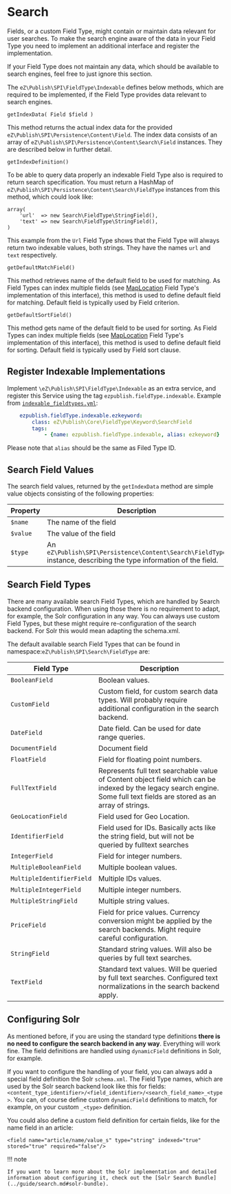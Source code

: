# Search

Fields, or a custom Field Type, might contain or maintain data relevant for user searches. To make the search engine aware of the data in your Field Type you need to implement an additional interface and register the implementation.

If your Field Type does not maintain any data, which should be available to search engines, feel free to just ignore this section.

The `eZ\Publish\SPI\FieldType\Indexable` defines below methods, which are required to be implemented, if the Field Type provides data relevant to search engines.

`getIndexData( Field $field )`

This method returns the actual index data for the provided `eZ\Publish\SPI\Persistence\Content\Field`. The index data consists of an array of `eZ\Publish\SPI\Persistence\Content\Search\Field` instances. They are described below in further detail.

`getIndexDefinition()`

To be able to query data properly an indexable Field Type also is required to return search specification. You must return a HashMap of `eZ\Publish\SPI\Persistence\Content\Search\FieldType` instances from this method, which could look like:

```
array(
    'url'  => new Search\FieldType\StringField(),
    'text' => new Search\FieldType\StringField(),
)
```

 This example from the `Url` Field Type shows that the Field Type will always return two indexable values, both strings. They have the names `url` and `text` respectively.
 
 `getDefaultMatchField()`
 
This method retrieves name of the default field to be used for matching. As Field Types can index multiple fields (see [MapLocation](field_type_reference.md#maplocation-field-type) Field Type's implementation of this interface), this method is used to define default field for matching. Default field is typically used by Field criterion.
 
 `getDefaultSortField()`
 
This method gets name of the default field to be used for sorting. As Field Types can index multiple fields (see [MapLocation](field_type_reference.md#maplocation-field-type) Field Type's implementation of this interface), this method is used to define default field for sorting. Default field is typically used by Field sort clause.
 
## Register Indexable Implementations

 Implement `\eZ\Publish\SPI\FieldType\Indexable` as an extra service, and register this Service using the tag `ezpublish.fieldType.indexable`. Example from [`indexable_fieldtypes.yml`](https://github.com/ezsystems/ezpublish-kernel/blob/master/eZ/Publish/Core/settings/indexable_fieldtypes.yml):
 
 ``` yml
     ezpublish.fieldType.indexable.ezkeyword:
         class: eZ\Publish\Core\FieldType\Keyword\SearchField
         tags:
             - {name: ezpublish.fieldType.indexable, alias: ezkeyword}
  ```
 
 Please note that `alias` should be the same as Filed Type ID.

## Search Field Values

The search field values, returned by the `getIndexData` method are simple value objects consisting of the following properties:

|Property|Description|
|--------|-----------|
|`$name`|The name of the field|
|`$value`|The value of the field|
|`$type`|An `eZ\Publish\SPI\Persistence\Content\Search\FieldType` instance, describing the type information of the field.|

## Search Field Types

There are many available search Field Types, which are handled by Search backend configuration. When using those there is no requirement to adapt, for example, the Solr configuration in any way. You can always use custom Field Types, but these might require re-configuration of the search backend. For Solr this would mean adapting the schema.xml.

The default available search Field Types that can be found in namespace:`eZ\Publish\SPI\Search\FieldType` are:

|Field Type|Description|
|--------|-----------|
|`BooleanField`|Boolean values.|
|`CustomField`|Custom field, for custom search data types. Will probably require additional configuration in the search backend.|
|`DateField`|Date field. Can be used for date range queries.|
|`DocumentField`|Document field|
|`FloatField`|Field for floating point numbers.|
|`FullTextField`|Represents full text searchable value of Content object field which can be indexed by the legacy search engine. Some full text fields are stored as an array of strings.|
|`GeoLocationField`|Field used for Geo Location.|
|`IdentifierField`|Field used for IDs. Basically acts like the string field, but will not be queried by fulltext searches|
|`IntegerField`|Field for integer numbers.|
|`MultipleBooleanField`|Multiple boolean values.|
|`MultipleIdentifierField`|Multiple IDs values.|
|`MultipleIntegerField`|Multiple integer numbers.|
|`MultipleStringField`|Multiple string values.|
|`PriceField`|Field for price values. Currency conversion might be applied by the search backends. Might require careful configuration.|
|`StringField`|Standard string values. Will also be queries by full text searches.|
|`TextField`|Standard text values. Will be queried by full text searches. Configured text normalizations in the search backend apply.|

## Configuring Solr

As mentioned before, if you are using the standard type definitions **there is no need to configure the search backend in any way**. Everything will work fine. The field definitions are handled using `dynamicField` definitions in Solr, for example.

If you want to configure the handling of your field, you can always add a special field definition the Solr `schema.xml`. The Field Type names, which are used by the Solr search backend look like this for fields: `<content_type_identifier>/<field_identifier>/<search_field_name>_<type>`. You can, of course define custom `dynamicField` definitions to match, for example, on your custom `_<type>` definition.

You could also define a custom field definition for certain fields, like for the name field in an article:

```
<field name="article/name/value_s" type="string" indexed="true" stored="true" required="false"/>
```

!!! note 

    If you want to learn more about the Solr implementation and detailed information about configuring it, check out the [Solr Search Bundle](../guide/search.md#solr-bundle).
